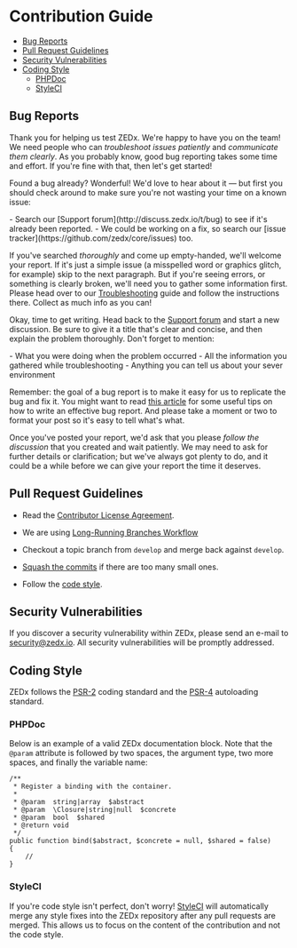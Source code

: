 # Contribution Guide

- [Bug Reports](#bug-reports)
- [Pull Request Guidelines](#pull-request-guidelines)
- [Security Vulnerabilities](#security-vulnerabilities)
- [Coding Style](#coding-style)
    - [PHPDoc](#phpdoc)
    - [StyleCI](#styleci)

<a name="bug-reports"></a>
## Bug Reports

Thank you for helping us test ZEDx. We're happy to have you on the team! We need people who can *troubleshoot issues patiently* and *communicate them clearly*. As you probably know, good bug reporting takes some time and effort. If you're fine with that, then let's get started!

Found a bug already? Wonderful! We'd love to hear about it &mdash; but first you should check around to make sure you're not wasting your time on a known issue:

<div class="content-list" markdown="1">
- Search our [Support forum](http://discuss.zedx.io/t/bug) to see if it's already been reported.
- We could be working on a fix, so search our [issue tracker](https://github.com/zedx/core/issues) too.
</div>

If you've searched *thoroughly* and come up empty-handed, we'll welcome your report. If it's just a simple issue (a misspelled word or graphics glitch, for example) skip to the next paragraph. But if you're seeing errors, or something is clearly broken, we'll need you to gather some information first. Please head over to our [Troubleshooting](http://zedx.io/docs/troubleshooting) guide and follow the instructions there. Collect as much info as you can!

Okay, time to get writing. Head back to the [Support forum](http://discuss.zedx.io/t/bug) and start a new discussion. Be sure to give it a title that's clear and concise, and then explain the problem thoroughly. Don't forget to mention:

<div class="content-list" markdown="1">
- What you were doing when the problem occurred
- All the information you gathered while troubleshooting
- Anything you can tell us about your sever environment
</div>

Remember: the goal of a bug report is to make it easy for us to replicate the bug and fix it. You might want to read [this article](http://www.chiark.greenend.org.uk/~sgtatham/bugs.html) for some useful tips on how to write an effective bug report. And please take a moment or two to format your post so it's easy to tell what's what.

Once you've posted your report, we'd ask that you please *follow the discussion* that you created and wait patiently. We may need to ask for further details or clarification; but we've always got plenty to do, and it could be a while before we can give your report the time it deserves.

<a name="pull-request-guidelines"></a>
## Pull Request Guidelines

- Read the [Contributor License Agreement](#contributor-license-agreement).

- We are using [Long-Running Branches Workflow](https://git-scm.com/book/en/v2/Git-Branching-Branching-Workflows#Long-Running-Branches)

- Checkout a topic branch from `develop` and merge back against `develop`.

- [Squash the commits](http://davidwalsh.name/squash-commits-git) if there are too many small ones.

- Follow the [code style](#coding-style).

<a name="security-vulnerabilities"></a>
## Security Vulnerabilities

If you discover a security vulnerability within ZEDx, please send an e-mail to <a href="mailto:security@zedx.io">security@zedx.io</a>. All security vulnerabilities will be promptly addressed.

<a name="coding-style"></a>
## Coding Style

ZEDx follows the [PSR-2](https://github.com/php-fig/fig-standards/blob/master/accepted/PSR-2-coding-style-guide.md) coding standard and the [PSR-4](https://github.com/php-fig/fig-standards/blob/master/accepted/PSR-4-autoloader.md) autoloading standard.

<a name="phpdoc"></a>
### PHPDoc

Below is an example of a valid ZEDx documentation block. Note that the `@param` attribute is followed by two spaces, the argument type, two more spaces, and finally the variable name:

    /**
     * Register a binding with the container.
     *
     * @param  string|array  $abstract
     * @param  \Closure|string|null  $concrete
     * @param  bool  $shared
     * @return void
     */
    public function bind($abstract, $concrete = null, $shared = false)
    {
        //
    }

<a name="styleci"></a>
### StyleCI

If you're code style isn't perfect, don't worry! [StyleCI](https://styleci.io/) will automatically merge any style fixes into the ZEDx repository after any pull requests are merged. This allows us to focus on the content of the contribution and not the code style.
